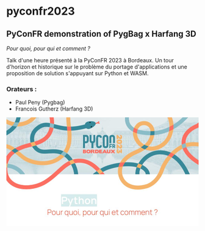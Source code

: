 # pyconfr2023

## PyConFR demonstration of PygBag x Harfang 3D

_Pour quoi, pour qui et comment ?_

Talk d'une heure présenté à la PyConFR 2023 à Bordeaux. Un tour d'horizon et historique sur le problème du portage d'applications et une proposition de solution s'appuyant sur Python et WASM.

### Orateurs : 

- Paul Peny (Pygbag)
- Francois Gutherz (Harfang 3D)

![intro slide](visuels/pyconfr_intro.jpg)
